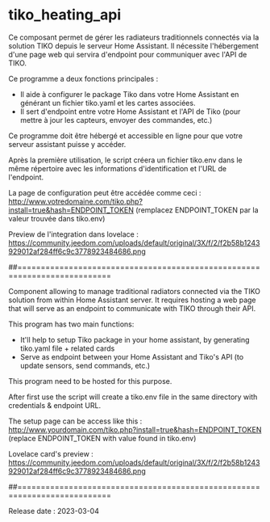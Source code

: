 # tiko_heating_api

Ce composant permet de gérer les radiateurs traditionnels connectés via la solution TIKO depuis le serveur Home Assistant. Il nécessite l'hébergement d'une page web qui servira d'endpoint pour communiquer avec l'API de TIKO.

Ce programme a deux fonctions principales :
- Il aide à configurer le package Tiko dans votre Home Assistant en générant un fichier tiko.yaml et les cartes associées.
- Il sert d'endpoint entre votre Home Assistant et l'API de Tiko (pour mettre à jour les capteurs, envoyer des commandes, etc.)

Ce programme doit être hébergé et accessible en ligne pour que votre serveur assistant puisse y accéder.

Après la première utilisation, le script créera un fichier tiko.env dans le même répertoire avec les informations d'identification et l'URL de l'endpoint.

La page de configuration peut être accédée comme ceci :
http://www.votredomaine.com/tiko.php?install=true&hash=ENDPOINT_TOKEN (remplacez ENDPOINT_TOKEN par la valeur trouvée dans tiko.env)

Preview de l'integration dans lovelace :
https://community.jeedom.com/uploads/default/original/3X/f/2/f2b58b1243929012af284ff6c9c3778923484686.png

##==========================================================================


Component allowing to manage traditional radiators connected via the TIKO solution from within Home Assistant server. It requires hosting a web page that will serve as an endpoint to communicate with TIKO through their API.

This program has two main functions:
- It'll help to setup Tiko package in your home assistant, by generating tiko.yaml file + related cards
- Serve as endpoint between your Home Assistant and Tiko's API (to update sensors, send commands, etc.)

This program need to be hosted for this purpose.

After first use the script will create a tiko.env file in the same directory with credentials & endpoint URL.

The setup page can be access like this :
http://www.yourdomain.com/tiko.php?install=true&hash=ENDPOINT_TOKEN (replace ENDPOINT_TOKEN with value found in tiko.env)

Lovelace card's preview : 
https://community.jeedom.com/uploads/default/original/3X/f/2/f2b58b1243929012af284ff6c9c3778923484686.png


##==========================================================================

Release date : 2023-03-04


